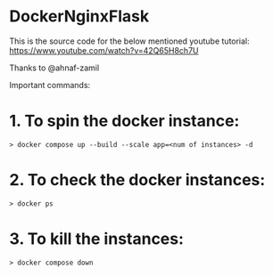 # DockerNginxFlask

This is the source code for the below mentioned youtube tutorial:
https://www.youtube.com/watch?v=42Q65H8ch7U

Thanks to @ahnaf-zamil

Important commands:

# 1. To spin the docker instance:
    > docker compose up --build --scale app=<num of instances> -d
# 2. To check the docker instances:
    > docker ps
# 3. To kill the instances:
    > docker compose down
  
